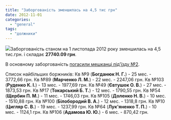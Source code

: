 ```yaml
---
title: "Заборгованість зменшилась на 4,5 тис грн"
date: 2012-11-01
categories: 
  - "general"
tags: 
  - "должники"
---
```


[![](http://shevchenko4a.brovary.org/wp-content/uploads/2012/10/zadoljenost-300x225.jpg)](http://shevchenko4a.brovary.org/wp-content/uploads/2012/10/zadoljenost.jpg)Заборгованість станом на 1 листопада 2012 року зменшилась на 4,5 тис.грн. і складає **27740.09 грн**.

В основному заборгованість [погасили мешканці під'їзду №2](http://shevchenko4a.brovary.org/buhgalteriya-osbb/podyezdy-dolzhniki/).

Список найбільших боржників: Кв №9 (**Богданюк Н. Г.**) - 25 мес. - 3772,66 грн. Кв №89 (**Марченко Л. М.**) - 22 мес. - 2247,06 грн. Кв №103 (**Руденко К. І.**) - 13 мес. - 1977,69 грн. Кв №49 (**Євтушок О. В.**) - 27 мес. - 1873,53 грн. Кв №17 (**Токарський Б. Т.**) - 12 мес. - 1790,55 грн. Кв №54 (**Щербин П. М.**) - 11 мес. - 1746,03 грн. Кв №105 (**Доленко Н. В.**) - 10 мес. - 1510,88 грн. Кв №100 (**Білобородий В. А.**) - 12 мес. - 1318,8 грн. Кв №10 (**Цигляр С. В.**) - 19 мес. - 1237,99 грн. Кв №64 (**Лук'яненко Т. П.**) - 10 мес. - 1124,1 грн. Кв №106 (**Адамова Ю. Ю.**) - 6 мес. - 870,42 грн.
